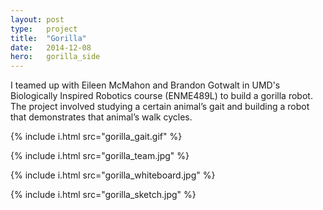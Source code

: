 ```yaml
---
layout: post
type:   project
title:  "Gorilla"
date:   2014-12-08
hero:   gorilla_side
---
```


I teamed up with Eileen McMahon and Brandon Gotwalt in UMD's Biologically Inspired Robotics course (ENME489L) to build a gorilla robot. The project involved studying a certain animal’s gait and building a robot that demonstrates that animal’s walk cycles.


{% include i.html src="gorilla_gait.gif" %}

{% include i.html src="gorilla_team.jpg" %}

{% include i.html src="gorilla_whiteboard.jpg" %}

{% include i.html src="gorilla_sketch.jpg" %}
